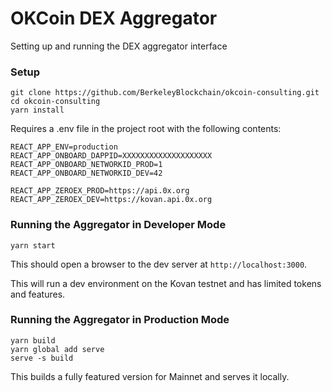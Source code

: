 # OKCoin DEX Aggregator

Setting up and running the DEX aggregator interface

### Setup

```
git clone https://github.com/BerkeleyBlockchain/okcoin-consulting.git
cd okcoin-consulting
yarn install
```

Requires a .env file in the project root with the following contents:

```
REACT_APP_ENV=production
REACT_APP_ONBOARD_DAPPID=XXXXXXXXXXXXXXXXXXXX
REACT_APP_ONBOARD_NETWORKID_PROD=1
REACT_APP_ONBOARD_NETWORKID_DEV=42

REACT_APP_ZEROEX_PROD=https://api.0x.org
REACT_APP_ZEROEX_DEV=https://kovan.api.0x.org
```

### Running the Aggregator in Developer Mode

```
yarn start
```

This should open a browser to the dev server at `http://localhost:3000`.

This will run a dev environment on the Kovan testnet and has limited tokens and features.

### Running the Aggregator in Production Mode

```
yarn build
yarn global add serve
serve -s build
```

This builds a fully featured version for Mainnet and serves it locally.
